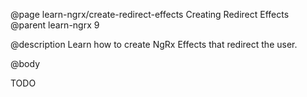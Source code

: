 @page learn-ngrx/create-redirect-effects Creating Redirect Effects
@parent learn-ngrx 9

@description Learn how to create NgRx Effects that redirect the user.

@body

TODO